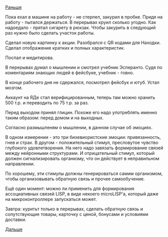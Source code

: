[Раньше](2017.12.20.md)

Пока ехал в машине на работу - не стерпел, закурил в пробке.
Придя на работу - пытался держаться. В перерывах круил сколько угодно. Как надоедало - прятал сигарету в рюкзак. Чтобы закурить в следующий раз нужно было сделать участок работы.

Сделал новую картинку к акции. Разобрался с QR кодами для Находки. Сделал отображение кратких и полных характеристик.

Поспал и медитирова.

В перерывах думал о мышлении и смотрел учебник Эсперанто. Судя по коментариям знающих людей в фейсбуке, учебник - говно.

В конце рабочего дня не сдержался, посмотрел фейсбук и ютуб.
Устал мозгом.

Аккаунт на ЯДе стал верифицированным, теперь там можно хранить 500 т.р. и переводить по 75 т.р. за раз.

Перед выходом принял глицин. Похоже его надо употреблять именно таким образом: перед домом и на выходных.

Согласно размышленям о мышлении, в данном случае об эмоциях.

В одном измерении - это три бихевиористские эмоции: привязанность, гнев и страх.
В другом - положительный стимул, пресловутое чувство глубокого удовлетворения. На него надо завязать формирование связей между нейронными структурами. И отрицательный стимул, который должен сигнализировать организму, что он действует в неправильном направлении.

По хорошему, эти стимулы должны генерироваться самим организмом, чтобы организовывать обратную связь и прочее самообучение.

Ещё один момент: можно ли применить для формирования ассоциативных связей LISP, в виде некоего microLISP'а, который даже на микроконтроллере запускаться может.

Завтра: куритьт только в перерывах, сделать обратную связь и сопутствующие товары, карточку с ценой, бонусами и условиями доставки.

[Дальше](2017.12.22.md)